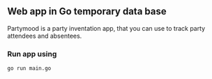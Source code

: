 ## Web app in Go temporary data base

Partymood is a party inventation app, that you can use to track party attendees and absentees.

### Run app using

```
go run main.go
```
